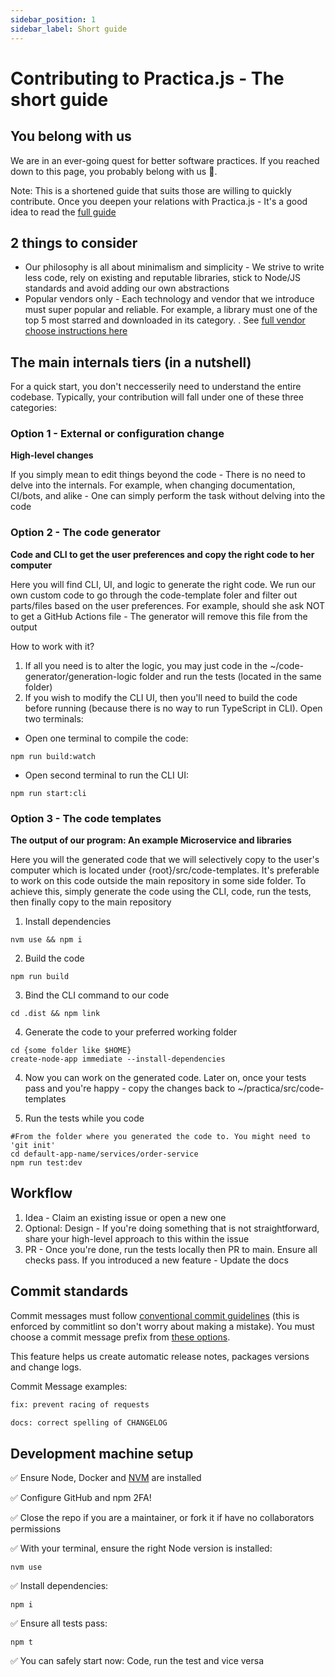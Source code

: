```yaml
---
sidebar_position: 1
sidebar_label: Short guide
---
```


# Contributing to Practica.js - The short guide

## You belong with us

We are in an ever-going quest for better software practices. If you reached down to this page, you probably belong with us 💜. 

Note: This is a shortened guide that suits those are willing to quickly contribute. Once you deepen your relations with Practica.js - It's a good idea to read the [full guide](https://github.com/practicajs/practica/blob/main/CONTRIBUTING.md)

## 2 things to consider

- Our philosophy is all about minimalism and simplicity - We strive to write less code, rely on existing and reputable libraries, stick to Node/JS standards and avoid adding our own abstractions
- Popular vendors only - Each technology and vendor that we introduce must super popular and reliable. For example, a library must one of the top 5 most starred and downloaded in its category. . See [full vendor choose instructions here](./vendor-pick-guidelines.md)

## The main internals tiers (in a nutshell)

For a quick start, you don't neccesserily need to understand the entire codebase. Typically, your contribution will fall under one of these three categories:

### Option 1 - External or configuration change

**High-level changes**

If you simply mean to edit things beyond the code - There is no need to delve into the internals. For example, when changing documentation, CI/bots, and alike - One can simply perform the task without delving into the code

### Option 2 - The code generator

**Code and CLI to get the user preferences and copy the right code to her computer**

Here you will find CLI, UI, and logic to generate the right code. We run our own custom code to go through the code-template foler and filter out parts/files based on the user preferences. For example, should she ask NOT to get a GitHub Actions file - The generator will remove this file from the output

How to work with it?

1. If all you need is to alter the logic, you may just code in the ~/code-generator/generation-logic folder and run the tests (located in the same folder)
2. If you wish to modify the CLI UI, then you'll need to build the code before running (because there is no way to run TypeScript in CLI). Open two terminals: 

- Open one terminal to compile the code:

```
npm run build:watch
```

- Open second terminal to run the CLI UI:

```
npm run start:cli
```

### Option 3 - The code templates

**The output of our program: An example Microservice and libraries**

Here you will the generated code that we will selectively copy to the user's computer which is located under {root}/src/code-templates. It's preferable to work on this code outside the main repository in some side folder. To achieve this, simply generate the code using the CLI, code, run the tests, then finally copy to the main repository

1. Install dependencies

```
nvm use && npm i
```

2. Build the code

```
npm run build
```

3. Bind the CLI command to our code

```
cd .dist && npm link
```

4. Generate the code to your preferred working folder

```
cd {some folder like $HOME}
create-node-app immediate --install-dependencies
```

4. Now you can work on the generated code. Later on, once your tests pass and you're happy - copy the changes back to ~/practica/src/code-templates

5. Run the tests while you code

```
#From the folder where you generated the code to. You might need to 'git init'
cd default-app-name/services/order-service
npm run test:dev
```


## Workflow

1. Idea - Claim an existing issue or open a new one
2. Optional: Design - If you're doing something that is not straightforward, share your high-level approach to this within the issue
3. PR - Once you're done, run the tests locally then PR to main. Ensure all checks pass. If you introduced a new feature - Update the docs

## Commit standards

 Commit messages must follow [conventional commit guidelines](https://www.conventionalcommits.org/en/v1.0.0/#summary) (this is enforced by commitlint so don't worry about making a mistake).
 You must choose a commit message prefix from [these options](https://github.com/conventional-changelog/commitlint/tree/master/%40commitlint/config-conventional#type-enum).
 
 This feature helps us create automatic release notes, packages versions and change logs.

Commit Message examples:

 ```sh
 fix: prevent racing of requests
 ```

 ```sh
 docs: correct spelling of CHANGELOG
 ```

## Development machine setup

✅ Ensure Node, Docker and [NVM](https://github.com/nvm-sh/nvm#installing-and-updating) are installed

✅ Configure GitHub and npm 2FA!

✅ Close the repo if you are a maintainer, or fork it if have no collaborators permissions

✅ With your terminal, ensure the right Node version is installed:

```
nvm use
```

✅ Install dependencies:


```
npm i
```

✅ Ensure all tests pass:

```
npm t
```

✅ You can safely start now: Code, run the test and vice versa
